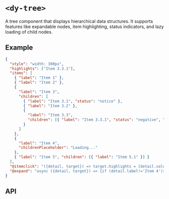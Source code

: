# `<dy-tree>`

A tree component that displays hierarchical data structures. It supports features like expandable nodes, item highlighting, status indicators, and lazy loading of child nodes.

## Example

<gbp-example name="dy-tree" src="https://esm.sh/duoyun-ui/elements/tree">

```json
{
  "style": "width: 300px",
  "highlights": ["Item 3.3.1"],
  "items": [
    { "label": "Item 1" },
    { "label": "Item 2" },
    {
      "label": "Item 3",
      "children": [
        { "label": "Item 3.1", "status": "notice" },
        { "label": "Item 3.2" },
        {
          "label": "Item 3.3",
          "children": [{ "label": "Item 3.3.1", "status": "negative", "tags": ["R", "C"] }]
        }
      ]
    },
    {
      "label": "Item 4",
      "childrenPlaceholder": "Loading..."
    },
    { "label": "Item 5", "children": [{ "label": "Item 5.1" }] }
  ],
  "@itemclick": "({detail, target}) => target.highlights = [detail.value]",
  "@expand": "async ({detail, target}) => {if (detail.label!='Item 4')return;await new Promise(r=>setTimeout(r, 1000));detail.children=Array(4).fill(null).map((_, i) => ({ label: `Item 4.${i + 1}` }));target.items=[...target.items]}"
}
```

</gbp-example>

## API

<gbp-api name="dy-tree" src="/src/elements/tree.ts"></gbp-api>

